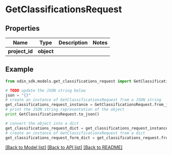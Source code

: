 # GetClassificationsRequest


## Properties

Name | Type | Description | Notes
------------ | ------------- | ------------- | -------------
**project_id** | **object** |  | 

## Example

```python
from odin_sdk.models.get_classifications_request import GetClassificationsRequest

# TODO update the JSON string below
json = "{}"
# create an instance of GetClassificationsRequest from a JSON string
get_classifications_request_instance = GetClassificationsRequest.from_json(json)
# print the JSON string representation of the object
print GetClassificationsRequest.to_json()

# convert the object into a dict
get_classifications_request_dict = get_classifications_request_instance.to_dict()
# create an instance of GetClassificationsRequest from a dict
get_classifications_request_form_dict = get_classifications_request.from_dict(get_classifications_request_dict)
```
[[Back to Model list]](../README.md#documentation-for-models) [[Back to API list]](../README.md#documentation-for-api-endpoints) [[Back to README]](../README.md)


